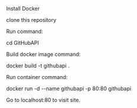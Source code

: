 Install Docker

clone this repository

Run command: 

cd GitHubAPI

Build docker image command: 

docker build -t githubapi .

Run container command:

docker run -d --name githubapi -p 80:80 githubapi

Go to localhost:80 to visit site.
